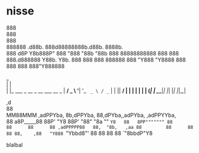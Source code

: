 # nisse
888                                        
888                                        
888                                        
888888 .d88b. 888d88888888b.d88b.  8888b.  
888   d8P  Y8b888P"  888 "888 "88b    "88b 
888   88888888888    888  888  888.d888888 
Y88b. Y8b.    888    888  888  888888  888 
 "Y888 "Y8888 888    888  888  888"Y888888 
                                           
                                           
                                           
  _                            
| |                           
| |_ ___ _ __ _ __ ___   __ _ 
| __/ _ \ '__| '_ ` _ \ / _` |
| ||  __/ |  | | | | | | (_| |
 \__\___|_|  |_| |_| |_|\__,_|
                              
                              
                                                             
                                                            
  ,d                                                        
  88                                                        
MM88MMM ,adPPYba, 8b,dPPYba, 88,dPYba,,adPYba,  ,adPPYYba,  
  88   a8P_____88 88P'   "Y8 88P'   "88"    "8a ""     `Y8  
  88   8PP""""""" 88         88      88      88 ,adPPPPP88  
  88,  "8b,   ,aa 88         88      88      88 88,    ,88  
  "Y888 `"Ybbd8"' 88         88      88      88 `"8bbdP"Y8  
   

   blalbal
